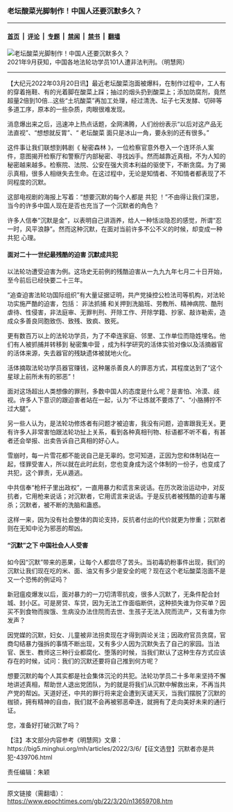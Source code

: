 ### 老坛酸菜光脚制作！中国人还要沉默多久？

---

#### [首页](../../../..?n13659708) &nbsp;|&nbsp; [评论](../../../../../epoch-comment?n13659708) &nbsp;|&nbsp; [专题](../../../../../epoch-special?n13659708) &nbsp;|&nbsp; [禁闻](../../../../../epoch-news?n13659708) &nbsp;|&nbsp; [禁书](../../../../../books?n13659708) &nbsp;|&nbsp; [翻墙](https://github.com/gfw-breaker/nogfw/blob/master/README.md?n13659708)


<div><img alt="老坛酸菜光脚制作！中国人还要沉默多久？" class="attachment-djy_600_400 size-djy_600_400 wp-post-image" src="https://i.epochtimes.com/assets/uploads/2022/03/id13659813-2021-10-5-mh-persecution-panxing-1-.png"/>
<div class="caption">
 2021年9月获知，中国各地法轮功学员101人遭非法判刑。（明慧网）
</div></div><hr/><div class="post_content" id="artbody" itemprop="articleBody">
 <!-- article content begin -->
 <p>
  【大纪元2022年03月20日讯】最近老坛酸菜泡面被爆料，在制作过程中，工人有的穿着拖鞋、有的光着脚在酸菜上踩；抽过的烟头扔到酸菜上；添加防腐剂，竟然超量2倍到10倍…这些“土坑酸菜”再加工处理，经过清洗、坛子七天发酵、切碎等多道工序，原本的一些杂质，肉眼很难发现。
 </p>
 <p>
  消息爆出来之后，迅速冲上热点话题，全网沸腾，人们纷纷表示“以后对这产品无法直视”、“想想就反胃”、“
  <ok href="https://www.epochtimes.com/gb/tag/%E8%80%81%E5%9D%9B%E9%85%B8%E8%8F%9C.html">
   老坛酸菜
  </ok>
  面只是冰山一角，要永别的还有很多。”
 </p>
 <p>
  这件事让我们联想到韩剧《
  <ok href="https://www.epochtimes.com/gb/tag/%E7%A7%98%E5%AF%86%E6%A3%AE%E6%9E%97.html">
   秘密森林
  </ok>
  》，一位检察官意外卷入一个连环杀人案件，意图揭开检察厅和警察厅内部秘密、寻找凶手。然而越靠近真相，不为人知的秘密越来越多。检察院、法院、公安在强大资本利益的驱使下，不断贪腐。为了揭示真相，很多人相继失去生命。在这过程中，无论是知情者、不知情者都表现了不同程度的沉默。
 </p>
 <p>
  这部电视剧的海报上写着：“想要沉默的每个人都是
  <ok href="https://www.epochtimes.com/gb/tag/%E5%85%B1%E7%8A%AF.html">
   共犯
  </ok>
  ！”不由得让我们深思，当今的许多中国人现在是否也充当了一个沉默者的角色？
 </p>
 <p>
  许多人信奉“沉默是金”，以表明自己讲涵养，给人一种恬淡隐忍的感觉，所谓“忍一时，风平浪静”。然而这种沉默，在面对当前许多不公不义的时候，却变成一种
  <ok href="https://www.epochtimes.com/gb/tag/%E5%85%B1%E7%8A%AF.html">
   共犯
  </ok>
  心理。
 </p>
 <h4>
  面对二十一世纪最残酷的迫害 沉默成共犯
 </h4>
 <p>
  以法轮功遭受迫害为例。这场史无前例的残酷迫害从一九九九年七月二十日开始，至今前后已经快要二十三年。
 </p>
 <p>
  “追查迫害法轮功国际组织”有大量证据证明，共产党操控公检法司等机构，对法轮功实施严酷的迫害，包括：
  <ok href="https://www.epochtimes.com/gb/tag/%E9%9D%9E%E6%B3%95%E6%8A%93%E6%8D%95.html">
   非法抓捕
  </ok>
  和关押到洗脑班、劳教所、精神病院、酷刑虐待、性侵害，非法庭审、无罪判刑、开除工作、开除学籍、抄家、敲诈勒索，造成众多善良同胞致伤、致残、致疯、致死。
 </p>
 <p>
  更有数百万以上的法轮功学员，为了不牵连家庭、邻里、工作单位而隐姓埋名。他们有人被抓捕并转移到
  <ok href="https://www.epochtimes.com/gb/tag/%E7%A7%98%E5%AF%86%E9%9B%86%E4%B8%AD%E8%90%A5.html">
   秘密集中营
  </ok>
  ，成为科学研究的活体实验对像以及活摘器官的活体来源，失去器官的残缺遗体被就地火化。
 </p>
 <p>
  活体摘取法轮功学员器官赚钱，这种屠杀善良人的罪恶方式，其程度达到了“这个星球上前所未有的邪恶”！
 </p>
 <p>
  面对这场超出人类想像的罪刑，多数中国人的态度是什么呢？是害怕、冷漠、歧视。许多人下意识的跟迫害者站在一起，认为“不让炼就不要炼了”、“小胳膊拧不过大腿”。
 </p>
 <p>
  另一些人认为，是法轮功修炼者有问题才被迫害，我没有问题，迫害跟我无关。更有许多人非常害怕跟法轮功扯上关系，看到各种真相刊物、标语都不听不看，有甚者还会举报、出卖告诉自己真相的好心人。
 </p>
 <p>
  雪崩时，每一片雪花都不能说自己是无辜的。您可知道，正因为您和体制站在一起，怪罪受害人，所以就在此时此刻，您也变身成为这个体制的一份子，也变成了共犯，这个罪责，无从遁逃。
 </p>
 <p>
  中共信奉“枪杆子里出政权”，一直用暴力和谎言来说话。在历次政治运动中，对反抗者，它用枪来说话；对沉默者，它用谎言来说话。于是反抗者被残酷的迫害与屠杀；沉默者，被不断的洗脑和蛊惑。
 </p>
 <p>
  这样一来，因为没有社会整体的舆论支持，反抗者付出的代价就更为惨重；沉默者则在无知中沦为邪恶的帮凶。
 </p>
 <h4>
  “沉默”之下 中国社会人人受害
 </h4>
 <p>
  如今因“沉默”带来的恶果，让每个人都尝尽了苦头。当初毒奶粉事件出现，我们的沉默让我们现在吃的米、面、油又有多少是安全的呢？现在这个老坛酸菜泡面不是又一个恐怖的例证吗？
 </p>
 <p>
  新冠瘟疫爆发以后，面对暴力的一刀切清零抗疫，很多人沉默了，无条件配合封城、封小区。可是房贷、车贷，因为无法工作面临断供，这种损失谁为你买单？因买不到食物而挨饿、生病没办法住院而去世、生孩子无法入院而流产，又有谁为你发声？
 </p>
 <p>
  因党媒的沉默，妇女、儿童被非法拐卖现在才得到舆论关注；因政府官员贪腐，官商勾结暴力强拆的事情不断出现，又有多少人因为沉默失去了自己的家园。当法官、医生、教师这三种行业都腐化、堕落的时候，当我们默认了这种生存方式应该存在的时候，试问：我们的沉默还要将自己推到何方呢？
 </p>
 <p>
  想要沉默的每个人其实都是社会集体沉沦的共犯。法轮功学员二十多年来坚持不懈地讲述真相，帮助世人退出党团队，为的就是将我们从沉默中解救出来，不再当共产党的帮凶。天道好还，中共的罪行将来定会遭到天谴天灭，当我们摆脱了沉默的枷锁，拥有精神的自由，我们就不会再被邪恶牵连，就拥有了走向美好未来的通行证。
 </p>
 <p>
  您，准备好打破沉默了吗？
 </p>
 <p>
  【注】本文部分内容参考《明慧网》文章：https://big5.minghui.org/mh/articles/2022/3/6/【征文选登】沉默者亦是共犯-439706.html
 </p>
 <p>
  责任编辑：朱颖
 </p>
 <!-- article content end -->
 <div id="below_article_ad">
 </div>
</div>


---

原文链接（需翻墙）：https://www.epochtimes.com/gb/22/3/20/n13659708.htm
